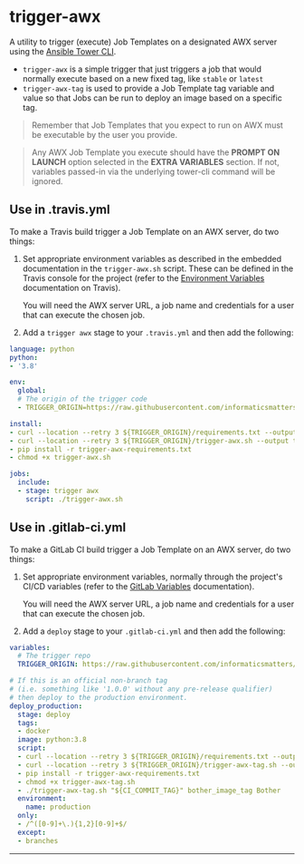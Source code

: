 # trigger-awx

A utility to trigger (execute) Job Templates on a designated AWX server
using the [Ansible Tower CLI].

- `trigger-awx` is a simple trigger that just triggers a job that would
  normally execute based on a new fixed tag, like `stable` or `latest`
- `trigger-awx-tag` is used to provide a Job Template tag variable and value
  so that Jobs can be run to deploy an image based on a specific tag.

>   Remember that Job Templates that you expect to run on AWX must be
    executable by the user you provide.
 
>   Any AWX Job Template you execute should have the **PROMPT ON LAUNCH**
    option selected in the **EXTRA VARIABLES** section. If not, variables
    passed-in via the underlying tower-cli command will be ignored.

## Use in .travis.yml
To make a Travis build trigger a Job Template on an AWX server, do two things:

1.  Set appropriate environment variables as described in the
    embedded documentation in the `trigger-awx.sh` script.
    These can be defined in the Travis console for the project (refer to the
    [Environment Variables] documentation on Travis).
   
    You will need the AWX server URL, a job name and credentials for a user
    that can execute the chosen job.

2.  Add a `trigger awx` stage to your `.travis.yml` and then add the following:

```yaml
language: python
python:
- '3.8'

env:
  global:
  # The origin of the trigger code
  - TRIGGER_ORIGIN=https://raw.githubusercontent.com/informaticsmatters/trigger-awx/master

install:
- curl --location --retry 3 ${TRIGGER_ORIGIN}/requirements.txt --output trigger-awx-requirements.txt
- curl --location --retry 3 ${TRIGGER_ORIGIN}/trigger-awx.sh --output trigger-awx.sh
- pip install -r trigger-awx-requirements.txt
- chmod +x trigger-awx.sh

jobs:
  include:
  - stage: trigger awx
    script: ./trigger-awx.sh
```

## Use in .gitlab-ci.yml
To make a GitLab CI build trigger a Job Template on an AWX server,
do two things:

1.  Set appropriate environment variables, normally through the project's
    CI/CD variables (refer to the [GitLab Variables] documentation).
   
    You will need the AWX server URL, a job name and credentials for a user
    that can execute the chosen job.

2.  Add a `deploy` stage to your `.gitlab-ci.yml` and then add the following:

```yaml
variables:
  # The trigger repo
  TRIGGER_ORIGIN: https://raw.githubusercontent.com/informaticsmatters/trigger-awx/master

# If this is an official non-branch tag
# (i.e. something like '1.0.0' without any pre-release qualifier)
# then deploy to the production environment.
deploy_production:
  stage: deploy
  tags:
  - docker
  image: python:3.8
  script:
  - curl --location --retry 3 ${TRIGGER_ORIGIN}/requirements.txt --output trigger-awx-requirements.txt
  - curl --location --retry 3 ${TRIGGER_ORIGIN}/trigger-awx-tag.sh --output trigger-awx-tag.sh
  - pip install -r trigger-awx-requirements.txt
  - chmod +x trigger-awx-tag.sh
  - ./trigger-awx-tag.sh "${CI_COMMIT_TAG}" bother_image_tag Bother
  environment:
    name: production
  only:
  - /^([0-9]+\.){1,2}[0-9]+$/
  except:
  - branches
```

---

[ansible tower cli]: https://pypi.org/project/ansible-tower-cli/ 
[environment variables]: https://docs.travis-ci.com/user/environment-variables/
[gitlab variables]: https://docs.gitlab.com/ee/ci/variables/
